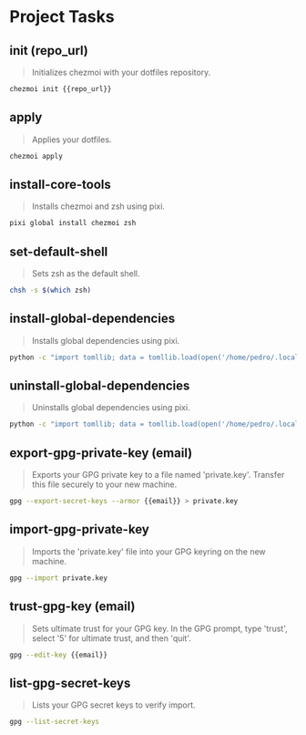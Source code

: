 # Project Tasks

## init (repo_url)
> Initializes chezmoi with your dotfiles repository.
~~~bash
chezmoi init {{repo_url}}
~~~

## apply
> Applies your dotfiles.
~~~bash
chezmoi apply
~~~

## install-core-tools
> Installs chezmoi and zsh using pixi.
~~~bash
pixi global install chezmoi zsh
~~~

## set-default-shell
> Sets zsh as the default shell.
~~~bash
chsh -s $(which zsh)
~~~

## install-global-dependencies
> Installs global dependencies using pixi.
~~~bash
python -c "import tomllib; data = tomllib.load(open('/home/pedro/.local/share/chezmoi/pixi.toml', 'rb')); print(' '.join(data['dependencies'].keys()))" | xargs pixi global install
~~~

## uninstall-global-dependencies
> Uninstalls global dependencies using pixi.
~~~bash
python -c "import tomllib; data = tomllib.load(open('/home/pedro/.local/share/chezmoi/pixi.local/share/chezmoi/pixi.toml', 'rb')); print(' '.join(data['dependencies'].keys()))" | xargs pixi global uninstall
~~~

## export-gpg-private-key (email)
> Exports your GPG private key to a file named 'private.key'.
> Transfer this file securely to your new machine.
~~~bash
gpg --export-secret-keys --armor {{email}} > private.key
~~~

## import-gpg-private-key
> Imports the 'private.key' file into your GPG keyring on the new machine.
~~~bash
gpg --import private.key
~~~

## trust-gpg-key (email)
> Sets ultimate trust for your GPG key.
> In the GPG prompt, type 'trust', select '5' for ultimate trust, and then 'quit'.
~~~bash
gpg --edit-key {{email}}
~~~

## list-gpg-secret-keys
> Lists your GPG secret keys to verify import.
~~~bash
gpg --list-secret-keys
~~~